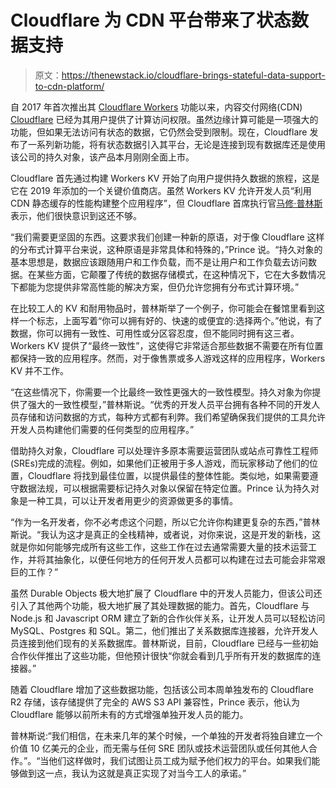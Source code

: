 # Cloudflare 为 CDN 平台带来了状态数据支持

> 原文：<https://thenewstack.io/cloudflare-brings-stateful-data-support-to-cdn-platform/>

自 2017 年首次推出其 [Cloudflare Workers](https://workers.cloudflare.com/) 功能以来，内容交付网络(CDN) [Cloudflare](https://www.cloudflare.com/) 已经为其用户提供了计算访问权限。虽然边缘计算可能是一项强大的功能，但如果无法访问有状态的数据，它仍然会受到限制。现在，Cloudflare 发布了一系列新功能，将有状态数据引入其平台，无论是连接到现有数据库还是使用该公司的持久对象，该产品本月刚刚全面上市。

Cloudflare 首先通过构建 Workers KV 开始了向用户提供持久数据的旅程，这是它在 2019 年添加的一个关键价值商店。虽然 Workers KV 允许开发人员“利用 CDN 静态缓存的性能构建整个应用程序”，但 Cloudflare 首席执行官[马修·普林斯](https://twitter.com/eastdakota)表示，他们很快意识到这还不够。

“我们需要更坚固的东西。这要求我们创建一种新的原语，对于像 Cloudflare 这样的分布式计算平台来说，这种原语是非常具体和特殊的，”Prince 说。“持久对象的基本思想是，数据应该跟随用户和工作负载，而不是让用户和工作负载去访问数据。在某些方面，它颠覆了传统的数据存储模式，在这种情况下，它在大多数情况下都能为您提供非常高性能的解决方案，但仍允许您拥有分布式计算环境。”

在比较工人的 KV 和耐用物品时，普林斯举了一个例子，你可能会在餐馆里看到这样一个标志，上面写着“你可以拥有好的、快速的或便宜的:选择两个。”他说，有了数据，你可以拥有一致性、可用性或分区容忍度，但不能同时拥有这三者。Workers KV 提供了“最终一致性”，这使得它非常适合那些数据不需要在所有位置都保持一致的应用程序。然而，对于像售票或多人游戏这样的应用程序，Workers KV 并不工作。

“在这些情况下，你需要一个比最终一致性更强大的一致性模型。持久对象为你提供了强大的一致性模型，”普林斯说。“优秀的开发人员平台拥有各种不同的开发人员存储和访问数据的方式，每种方式都有利弊。我们希望确保我们提供的工具允许开发人员构建他们需要的任何类型的应用程序。”

借助持久对象，Cloudflare 可以处理许多原本需要运营团队或站点可靠性工程师(SREs)完成的流程。例如，如果他们正被用于多人游戏，而玩家移动了他们的位置，Cloudflare 将找到最佳位置，以提供最佳的整体性能。类似地，如果需要遵守数据法规，可以根据需要标记持久对象以保留在特定位置。Prince 认为持久对象是一种工具，可以让开发者用更少的资源做更多的事情。

“作为一名开发者，你不必考虑这个问题，所以它允许你构建更复杂的东西，”普林斯说。“我认为这才是真正的全栈精神，或者说，对你来说，这是开发的新栈，这就是你如何能够完成所有这些工作，这些工作在过去通常需要大量的技术运营工作，并将其抽象化，以便任何地方的任何开发人员都可以构建在过去可能会非常艰巨的工作？”

虽然 Durable Objects 极大地扩展了 Cloudflare 中的开发人员能力，但该公司还引入了其他两个功能，极大地扩展了其处理数据的能力。首先，Cloudflare 与 Node.js 和 Javascript ORM 建立了新的合作伙伴关系，让开发人员可以轻松访问 MySQL、Postgres 和 SQL。第二，他们推出了关系数据库连接器，允许开发人员连接到他们现有的关系数据库。普林斯说，目前，Cloudflare 已经与一些初始合作伙伴推出了这些功能，但他预计很快“你就会看到几乎所有开发的数据库的连接器。”

随着 Cloudflare 增加了这些数据功能，包括该公司本周单独发布的 Cloudflare R2 存储，该存储提供了完全的 AWS S3 API 兼容性，Prince 表示，他认为 Cloudflare 能够以前所未有的方式增强单独开发人员的能力。

普林斯说:“我们相信，在未来几年的某个时候，一个单独的开发者将独自建立一个价值 10 亿美元的企业，而无需与任何 SRE 团队或技术运营团队或任何其他人合作。”。“当他们这样做时，我们试图让员工成为赋予他们权力的平台。如果我们能够做到这一点，我认为这就是真正实现了对当今工人的承诺。”

<svg xmlns:xlink="http://www.w3.org/1999/xlink" viewBox="0 0 68 31" version="1.1"><title>Group</title> <desc>Created with Sketch.</desc></svg>